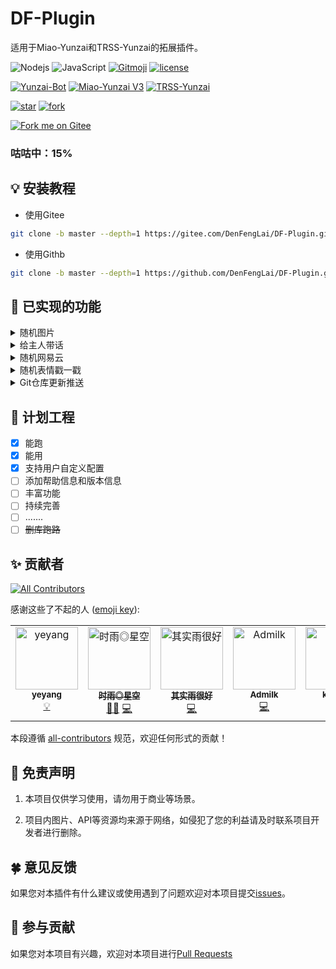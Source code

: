 # DF-Plugin

适用于Miao-Yunzai和TRSS-Yunzai的拓展插件。

![Nodejs](https://img.shields.io/badge/-Node.js-3C873A?style=flat&logo=Node.js&logoColor=white)
![JavaScript](https://img.shields.io/badge/-JavaScript-eed718?style=flat&logo=javascript&logoColor=ffffff)
[![Gitmoji](https://img.shields.io/badge/gitmoji-%20😜%20😍-FFDD67.svg?style=flat-square)](https://gitmoji.dev)
[![license](https://img.shields.io/github/license/Denfenglai/DF-Plugin.svg?style=flat&logo=gnu)](https://github.com/Denfenglai/DF-Plugin/blob/master/LICENSE)

[![Yunzai-Bot](https://img.shields.io/badge/Yunzai_Bot-V3-red)](https://gitee.com/Le-niao/Yunzai-Bot)
[![Miao-Yunzai V3](https://img.shields.io/badge/Miao_Yunzai-V3-yellow)](https://github.com/yoimiya-kokomi/Miao-Yunzai)
[![TRSS-Yunzai](https://img.shields.io/badge/TRSS_Yunzai-V3-blue)](https://github.com/TimeRainStarSky/Yunzai)

[![star](https://gitee.com/DenFengLai/DF-Plugin/badge/star.svg?theme=dark)](https://gitee.com/DenFengLai/DF-Plugin/stargazers)
[![fork](https://gitee.com/DenFengLai/DF-Plugin/badge/fork.svg?theme=dark)](https://gitee.com/DenFengLai/DF-Plugin/members)

[![Fork me on Gitee](https://gitee.com/DenFengLai/DF-Plugin/widgets/widget_6.svg)](https://gitee.com/DenFengLai/DF-Plugin)

### 咕咕中：15%

## 💡 安装教程

- 使用Gitee

```sh
git clone -b master --depth=1 https://gitee.com/DenFengLai/DF-Plugin.git ./plugins/DF-Plugin
```

- 使用Githb

```sh
git clone -b master --depth=1 https://github.com/DenFengLai/DF-Plugin.git ./plugins/DF-Plugin
```

## 🤗 已实现的功能

<details><summary>随机图片</summary>

- #来张JK / 黑丝 / cos / 腿子 / 丛雨 /诗歌剧

> 随机发送一张图片

</details>

<details><summary>给主人带话</summary>

- #联系主人 + `消息内容`  

> 详细配置请见[config/sendMaster.yaml](/config/default_config/sendMaster.yaml)

</details>

<details><summary>随机网易云</summary>

- #来首歌

> 从API获取一首网易云歌曲

</details>

<details><summary>随机表情戳一戳</summary>

> 戳一戳返回随机表情包  
> 配置项请看[config/other.yaml](/config/default_config/other.yaml)

</details>

<details><summary>Git仓库更新推送</summary>

> 在[配置文件](/config/default_config/CodeUpdate.yaml)配置完成填写群号后即可使用。   
> 推荐使用[锅巴插件](https://gitee.com/guoba-yunzai/guoba-plugin.git)进行配置

- 使用`#检查仓库更新`可以手动进行一次推送

</details>


## 📄 计划工程 

- [x] 能跑
- [x] 能用
- [x] 支持用户自定义配置
- [ ] 添加帮助信息和版本信息
- [ ] 丰富功能
- [ ] 持续完善
- [ ] .......
- [ ] ~~删库跑路~~

## ✨ 贡献者

<!-- ALL-CONTRIBUTORS-BADGE:START - Do not remove or modify this section -->
[![All Contributors](https://img.shields.io/badge/all_contributors-5-orange.svg?style=flat-square)](#contributors-)
<!-- ALL-CONTRIBUTORS-BADGE:END -->

感谢这些了不起的人 ([emoji key](https://allcontributors.org/docs/en/emoji-key)):

<!-- ALL-CONTRIBUTORS-LIST:START - Do not remove or modify this section -->
<!-- prettier-ignore-start -->
<!-- markdownlint-disable -->
<table>
  <tbody>
    <tr>
      <td align="center" valign="top" width="14.28%"><a href="https://github.com/yeyang52"><img src="https://avatars.githubusercontent.com/u/107110851?v=4?s=100" width="100px;" alt="yeyang"/><br /><sub><b>yeyang</b></sub></a><br /><a href="#example-yeyang52" title="Examples">💡</a></td>
      <td align="center" valign="top" width="14.28%"><a href="https://github.com/TimeRainStarSky"><img src="https://avatars.githubusercontent.com/u/63490117?v=4?s=100" width="100px;" alt="时雨◎星空"/><br /><sub><b>时雨◎星空</b></sub></a><br /><a href="#mentoring-TimeRainStarSky" title="Mentoring">🧑‍🏫</a> <a href="https://github.com/Denfenglai/DF-Plugin/commits?author=TimeRainStarSky" title="Code">💻</a></td>
      <td align="center" valign="top" width="14.28%"><a href="https://github.com/qsyhh"><img src="https://avatars.githubusercontent.com/u/132750431?v=4?s=100" width="100px;" alt="其实雨很好"/><br /><sub><b>其实雨很好</b></sub></a><br /><a href="https://github.com/Denfenglai/DF-Plugin/commits?author=qsyhh" title="Code">💻</a></td>
      <td align="center" valign="top" width="14.28%"><a href="https://github.com/Admilkk"><img src="https://avatars.githubusercontent.com/u/78579687?v=4?s=100" width="100px;" alt="Admilk"/><br /><sub><b>Admilk</b></sub></a><br /><a href="https://github.com/Denfenglai/DF-Plugin/commits?author=Admilkk" title="Code">💻</a></td>
      <td align="center" valign="top" width="14.28%"><a href="https://gitee.com/kesally"><img src="https://avatars.githubusercontent.com/u/110397533?v=4?s=100" width="100px;" alt="kesally"/><br /><sub><b>kesally</b></sub></a><br /><a href="https://github.com/Denfenglai/DF-Plugin/commits?author=kesally" title="Code">💻</a></td>
    </tr>
  </tbody>
</table>

<!-- markdownlint-restore -->
<!-- prettier-ignore-end -->

<!-- ALL-CONTRIBUTORS-LIST:END -->

本段遵循 [all-contributors](https://github.com/all-contributors/all-contributors) 规范，欢迎任何形式的贡献！

## 💬 免责声明

1. 本项目仅供学习使用，请勿用于商业等场景。  

2. 项目内图片、API等资源均来源于网络，如侵犯了您的利益请及时联系项目开发者进行删除。

## 🍀 意见反馈

如果您对本插件有什么建议或使用遇到了问题欢迎对本项目提交[issues](https://github.com/DenFengLai/DF-Plugin/issues/new)。

## 🎨 参与贡献

如果您对本项目有兴趣，欢迎对本项目进行[Pull Requests](https://github.com/DenFengLai/DF-Plugin/pulls)
